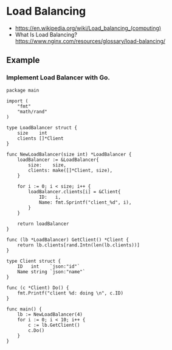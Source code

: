 # Load Balancing
- https://en.wikipedia.org/wiki/Load_balancing_(computing)
- What Is Load Balancing? https://www.nginx.com/resources/glossary/load-balancing/


## Example

### Implement Load Balancer with Go.

```
package main

import (
	"fmt"
	"math/rand"
)

type LoadBalancer struct {
	size    int
	clients []*Client
}

func NewLoadBalancer(size int) *LoadBalancer {
	loadBalancer := &LoadBalancer{
		size:    size,
		clients: make([]*Client, size),
	}

	for i := 0; i < size; i++ {
		loadBalancer.clients[i] = &Client{
			ID:   i,
			Name: fmt.Sprintf("client_%d", i),
		}
	}

	return loadBalancer
}

func (lb *LoadBalancer) GetClient() *Client {
	return lb.clients[rand.Intn(len(lb.clients))]
}

type Client struct {
	ID   int    `json:"id"`
	Name string `json:"name"`
}

func (c *Client) Do() {
	fmt.Printf("client %d: doing \n", c.ID)
}

func main() {
	lb := NewLoadBalancer(4)
	for i := 0; i < 10; i++ {
		c := lb.GetClient()
		c.Do()
	}
}
```
